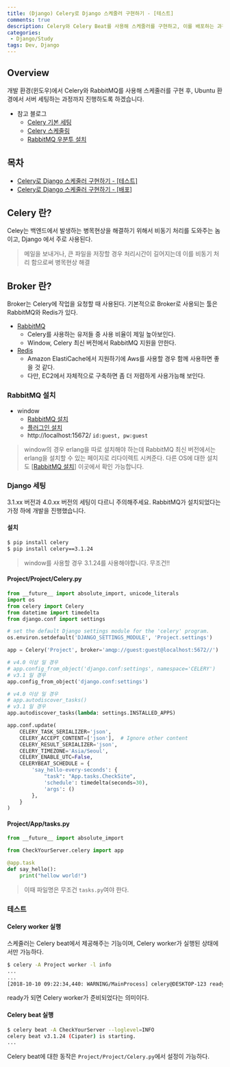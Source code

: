 ```yaml
---
title: (Django) Celery로 Django 스케줄러 구현하기 - [테스트]
comments: true
description: Celery와 Celery Beat를 사용해 스케줄러를 구현하고, 이를 배포하는 과정까지 진행해보도록 하겠습니다.
categories:
 - Django/Study
tags: Dev, Django 
---
```


## Overview

개발 환경(윈도우)에서 Celery와 RabbitMQ를 사용해 스케줄러를 구현 후, Ubuntu 환경에서 서버 세팅하는 과정까지 진행하도록 하겠습니다.

- 참고 블로그
  - [Celery 기본 세팅](https://m.blog.naver.com/PostView.nhn?blogId=c_ist82&logNo=220777045214&proxyReferer=https%3A%2F%2Fwww.google.co.kr%2F)
  - [Celery 스케줄링](https://blog.naver.com/c_ist82/220777624611)
  - [RabbitMQ 우분투 설치](https://openmind8735.com/aws/rabbitmq/2017/07/17/AWS-EC2%EC%97%90-RabbitMQ-%EC%84%9C%EB%B2%84%EC%98%AC%EB%A6%AC%EA%B8%B0/)

## 목차

- [Celery로 Django 스케줄러 구현하기 - [테스트]]()
- [Celery로 Django 스케줄러 구현하기 - [배포]]()

## Celery 란?

Celey는 백엔드에서 발생하는 병목현상을 해결하기 위해서 비동기 처리를 도와주는 놈이고, Django 에서 주로 사용된다.

> 메일을 보내거나, 큰 파일을 저장할 경우 처리시간이 길어지는데 이를 비동기 처리 함으로써 병목현상 해결

## Broker 란?

Broker는 Celery에 작업을 요청할 때 사용된다. 기본적으로 Broker로 사용되는 툴은 RabbitMQ와 Redis가 있다.
- [RabbitMQ](https://www.rabbitmq.com/)
  - Celery를 사용하는 유저들 중 사용 비율이 제일 높아보인다.
  - Window, Celery 최신 버전에서 RabbitMQ 지원을 안한다.
- [Redis](https://redis.io/)
  - Amazon ElastiCache에서 지원하기에 Aws를 사용할 경우 함께 사용하면 좋을 것 같다.
  - 다만, EC2에서 자체적으로 구축하면 좀 더 저렴하게 사용가능해 보인다.

### RabbitMQ 설치
- window
  - [RabbitMQ 설치](https://www.rabbitmq.com/install-windows.html)
  - [플러그인 설치](http://yi-chi.tistory.com/74)
  - http://localhost:15672/ `id:guest, pw:guest`

> window의 경우 erlang을 따로 설치해야 하는데 RabbitMQ 최신 버전에서는 erlang을 설치할 수 있는 페이지로 리다이렉트 시켜준다. 다른 OS에 대한 설치도 [[RabbitMQ 설치](https://www.rabbitmq.com/install-windows.html)] 이곳에서 확인 가능합니다.

### Django 세팅

3.1.xx 버전과 4.0.xx 버전의 세팅이 다르니 주의해주세요. RabbitMQ가 설치되었다는 가정 하에 개발을 진행했습니다.

#### 설치

```bash
$ pip install celery
$ pip install celery==3.1.24
```

> window를 사용할 경우 3.1.24를 사용해야합니다. 무조건!!

#### Project/Project/Celery.py

```python
from __future__ import absolute_import, unicode_literals
import os
from celery import Celery
from datetime import timedelta
from django.conf import settings

# set the default Django settings module for the 'celery' program.
os.environ.setdefault('DJANGO_SETTINGS_MODULE', 'Project.settings')

app = Celery('Project', broker='amqp://guest:guest@localhost:5672//')

# v4.0 이상 일 경우
# app.config_from_object('django.conf:settings', namespace='CELERY')
# v3.1 일 경우
app.config_from_object('django.conf:settings')

# v4.0 이상 일 경우
# app.autodiscover_tasks()
# v3.1 일 경우
app.autodiscover_tasks(lambda: settings.INSTALLED_APPS)

app.conf.update(
    CELERY_TASK_SERIALIZER='json',
    CELERY_ACCEPT_CONTENT=['json'],  # Ignore other content
    CELERY_RESULT_SERIALIZER='json',
    CELERY_TIMEZONE='Asia/Seoul',
    CELERY_ENABLE_UTC=False,
    CELERYBEAT_SCHEDULE = {
        'say_hello-every-seconds': {
            "task": "App.tasks.CheckSite",
            'schedule': timedelta(seconds=30),
            'args': ()
        },
    }
)
```

#### Project/App/tasks.py

```python
from __future__ import absolute_import

from CheckYourServer.celery import app

@app.task
def say_hello():
    print("hellow world!")
```

> 이때 파일명은 무조건 `tasks.py`여야 한다.

### 테스트

#### Celery worker 실행

스케줄러는 Celery beat에서 제공해주는 기능이며, Celery worker가 실행된 상태에서만 가능하다.

```bash
$ celery -A Project worker -l info
...
...
[2018-10-10 09:22:34,440: WARNING/MainProcess] celery@DESKTOP-123 ready.
```

ready가 되면 Celery worker가 준비되었다는 의미이다.

#### Celery beat 실행

```bash
$ celery beat -A CheckYourServer --loglevel=INFO
celery beat v3.1.24 (Cipater) is starting.
...
```
Celery beat에 대한 동작은 `Project/Project/Celery.py`에서 설정이 가능하다.